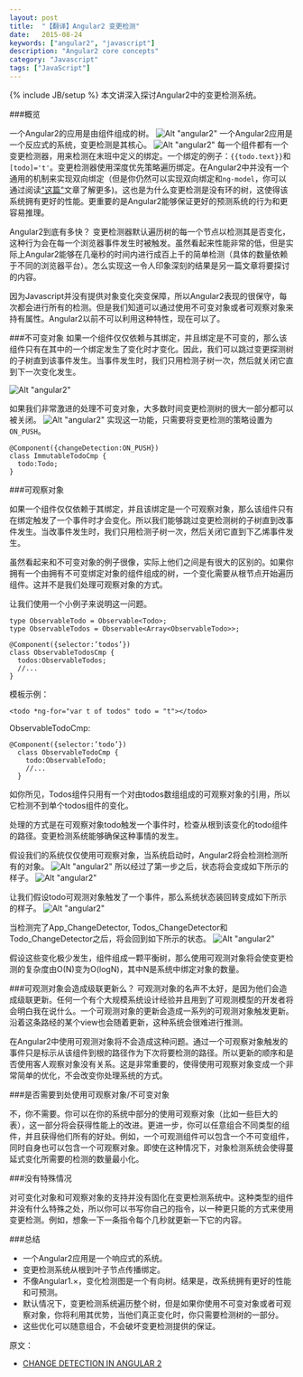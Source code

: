 ```yaml
---
layout: post
title:  "【翻译】Angular2 变更检测"
date:   2015-08-24
keywords: ["angular2", "javascript"]
description: "Angular2 core concepts"
category: "Javascript"
tags: ["JavaScript"]
---
```

{% include JB/setup %}
本文讲深入探讨Angular2中的变更检测系统。

###概览

一个Angular2的应用是由组件组成的树。
![Alt "angular2"](/assets/images/tumblr_njb2puhhEa1qc0howo1_1280.png)
一个Angular2应用是一个反应式的系统，变更检测是其核心。
![Alt "angular2"](/assets/images/tumblr_njb2puhhEa1qc0howo2_1280.png)
每一个组件都有一个变更检测器，用来检测在末班中定义的绑定。一个绑定的例子：`{{todo.text}}`和`[todo]='t'`。变更检测器使用深度优先策略遍历绑定。在Angular2中并没有一个通用的机制来实现双向绑定（但是你仍然可以实现双向绑定和`ng-model`，你可以通过阅读["这篇"](http://victorsavkin.com/post/119943127151/angular-2-template-syntax)文章了解更多)。这也是为什么变更检测是没有环的树，这使得该系统拥有更好的性能。更重要的是Angular2能够保证更好的预测系统的行为和更容易推理。

Angular2到底有多快？
变更检测器默认遍历树的每一个节点以检测其是否变化，这种行为会在每一个浏览器事件发生时被触发。虽然看起来性能非常的低，但是实际上Angular2能够在几毫秒的时间内进行成百上千的简单检测（具体的数量依赖于不同的浏览器平台）。怎么实现这一令人印象深刻的结果是另一篇文章将要探讨的内容。

因为Javascript并没有提供对象变化突变保障，所以Angular2表现的很保守，每次都会进行所有的检测。但是我们知道可以通过使用不可变对象或者可观察对象来持有属性。Angular2以前不可以利用这种特性，现在可以了。

###不可变对象
如果一个组件仅仅依赖与其绑定，并且绑定是不可变的，那么该组件只有在其中的一个绑定发生了变化时才变化。因此，我们可以跳过变更探测树的子树直到该事件发生。当事件发生时，我们只用检测子树一次，然后就关闭它直到下一次变化发生。

![Alt "angular2"](/assets/images/tumblr_njb2puhhEa1qc0howo3_1280.png)

如果我们非常激进的处理不可变对象，大多数时间变更检测树的很大一部分都可以被关闭。
![Alt "angular2"](/assets/images/tumblr_njb2puhhEa1qc0howo4_1280.png)
实现这一功能，只需要将变更检测的策略设置为`ON_PUSH`。

    @Component({changeDetection:ON_PUSH})
    class ImmutableTodoCmp {
      todo:Todo; 
    }

###可观察对象

如果一个组件仅仅依赖于其绑定，并且该绑定是一个可观察对象，那么该组件只有在绑定触发了一个事件时才会变化。所以我们能够跳过变更检测树的子树直到改事件发生。当改事件发生时，我们只用检测子树一次，然后关闭它直到下乙烯事件发生。

虽然看起来和不可变对象的例子很像，实际上他们之间是有很大的区别的。如果你拥有一个由拥有不可变绑定对象的组件组成的树，一个变化需要从根节点开始遍历组件。这并不是我们处理可观察对象的方式。

让我们使用一个小例子来说明这一问题。

    type ObservableTodo = Observable<Todo>;
    type ObservableTodos = Observable<Array<ObservableTodo>>;

    @Component({selector:’todos’})
    class ObservableTodosCmp {
      todos:ObservableTodos;
      //...
    }

模板示例：

    <todo *ng-for="var t of todos" todo = "t"></todo>

 ObservableTodoCmp:

    @Component({selector:’todo’})
      class ObservableTodoCmp {
        todo:ObservableTodo;
        //...
      }

如你所见，Todos组件只用有一个对由todos数组组成的可观察对象的引用，所以它检测不到单个todos组件的变化。

处理的方式是在可观察对象todo触发一个事件时，检查从根到该变化的todo组件的路径。变更检测系统能够确保这种事情的发生。

假设我们的系统仅仅使用可观察对象，当系统启动时，Angular2将会检测检测所有的对象。
![Alt "angular2"](/assets/images/tumblr_njb2puhhEa1qc0howo5_1280.png)
所以经过了第一步之后，状态将会变成如下所示的样子。
![Alt "angular2"](/assets/images/tumblr_njb2puhhEa1qc0howo6_1280.png)

让我们假设todo可观测对象触发了一个事件，那么系统状态装回转变成如下所示的样子。
![Alt "angular2"](/assets/images/tumblr_njb2puhhEa1qc0howo7_1280.png)

当检测完了App_ChangeDetector, Todos_ChangeDetector和Todo_ChangeDetector之后，将会回到如下所示的状态。
![Alt "angular2"](/assets/images/tumblr_njb2puhhEa1qc0howo6_1280.png)

假设这些变化极少发生，组件组成一颗平衡树，那么使用可观测对象将会使变更检测的复杂度由O(N)变为O(logN)，其中N是系统中绑定对象的数量。

###可观测对象会造成级联更新么？
可观测对象的名声不太好，是因为他们会造成级联更新。任何一个有个大规模系统设计经验并且用到了可观测模型的开发者将会明白我在说什么。一个可观测对象的更新会造成一系列的可观测对象触发更新。沿着这条路经的某个view也会随着更新，这种系统会很难进行推测。

在Angular2中使用可观测对象将不会造成这种问题。通过一个可观察对象触发的事件只是标示从该组件到根的路径作为下次将要检测的路径。所以更新的顺序和是否使用客人观察对象没有关系。这是非常重要的，使得使用可观察对象变成一个非常简单的优化，不会改变你处理系统的方式。

###是否需要到处使用可观察对象/不可变对象

不，你不需要。你可以在你的系统中部分的使用可观察对象（比如一些巨大的表），这一部分将会获得性能上的改进。更进一步，你可以任意组合不同类型的组件，并且获得他们所有的好处。例如，一个可观测组件可以包含一个不可变组件，同时自身也可以包含一个可观察对象。即使在这种情况下，对象检测系统会使得蔓延式变化所需要的检测的数量最小化。

###没有特殊情况

对可变化对象和可观察对象的支持并没有固化在变更检测系统中。这种类型的组件并没有什么特殊之处，所以你可以书写你自己的指令，以一种更只能的方式来使用变更检测。例如，想象一下一条指令每个几秒就更新一下它的内容。

###总结

* 一个Angular2应用是一个响应式的系统。
* 变更检测系统从根到叶子节点传播绑定。
* 不像Angular1.×，变化检测图是一个有向树。结果是，改系统拥有更好的性能和可预测。
* 默认情况下，变更检测系统遍历整个树，但是如果你使用不可变对象或者可观察对象，你将利用其优势，当他们真正变化时，你只需要检测树的一部分。
* 这些优化可以随意组合，不会破坏变更检测提供的保证。

原文：

- [CHANGE DETECTION IN ANGULAR 2](http://victorsavkin.com/post/110170125256/change-detection-in-angular-2 "CHANGE DETECTION IN ANGULAR 2")
